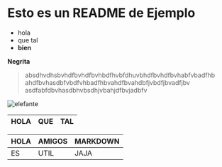 # Esto es un README de Ejemplo

- hola 
- que tal
- **bien**

**Negrita**

>absdhvdhsbvhdfbvhdfbvhbdfhvbfdhuvbhdfbvhdfbvhabfvbadfhb
ahdfbvhasdbfvbdfvhbadfhbvahdfbvahdbfjvbdfjbvadfjbv
asdfabfdbvhasdbhvbsdhjvbahjdfbvjadbfv

![elefante](https://files.worldwildlife.org/wwfcmsprod/images/elephants_at_water_hole_WW2122503_Anup_Shah/hero_full/4s4dv47c1s_Medium_WW2122503.jpg)

|  HOLA |  QUE |  TAL |
|-------|------|------|


| HOLA | AMIGOS | MARKDOWN |
|------|--------|----------|
| ES   | UTIL   | JAJA     |
